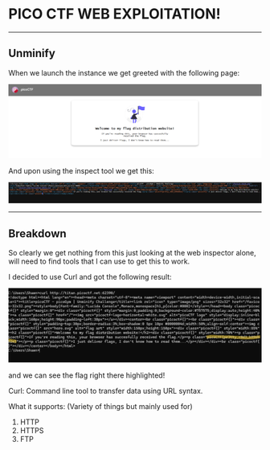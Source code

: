 # PICO CTF WEB EXPLOITATION!

----

## Unminify

When we launch the instance we get greeted with the following page:

![image_1](p_img/pico_1.png)

And upon using the inspect tool we get this:

![image_2](p_img/Term1.png)

----

## Breakdown

So clearly we get nothing from this just looking at the web inspector alone, will need to find tools that I can use to get this to work.

I decided to use Curl and got the following result:

![image_3](p_img/cmd1.png)

and we can see the flag right there highlighted!

Curl: Command line tool to transfer data using URL syntax.

What it supports: (Variety of things but mainly used for)
1. HTTP
2. HTTPS
3. FTP
